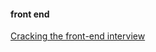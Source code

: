 #### front end ####
[Cracking the front-end interview](https://medium.freecodecamp.com/cracking-the-front-end-interview-9a34cd46237#.4w3f64tjl)

